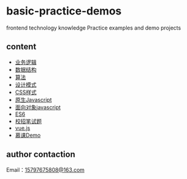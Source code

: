 # basic-practice-demos
frontend technology knowledge Practice examples and demo projects

## content 
- [业务逻辑](/business)
- [数据结构](/data_struture)
- [算法](/algorithm)
- [设计模式](/design_pattern)
- [CSS样式](/css)
- [原生Javascript](/navtive_js)
- [面向对象javascript](/oop)
- [ES6](/es6)
- [校招笔试题](/test)
- [vue.js](/vue)
- [慕课Demo](/mooc)

## author contaction 
Email：15797675808@163.com
